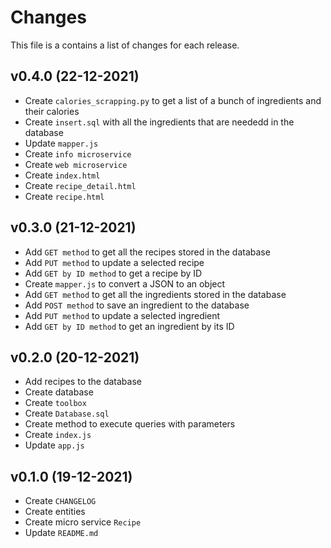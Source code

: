 # Changes

This file is a contains a list of changes for each release.

## v0.4.0 (22-12-2021)

* Create `calories_scrapping.py` to get a list of a bunch of ingredients and their calories
* Create `insert.sql` with all the ingredients that are neededd in the database
* Update `mapper.js`
* Create `info microservice`
* Create `web microservice`
* Create `index.html`
* Create `recipe_detail.html`
* Create `recipe.html`

## v0.3.0 (21-12-2021)

* Add `GET method` to get all the recipes stored in the database
* Add `PUT method` to update a selected recipe
* Add `GET by ID method` to get a recipe by ID
* Create `mapper.js` to convert a JSON to an object
* Add `GET method` to get all the ingredients stored in the database
* Add `POST method` to save an ingredient to the database
* Add `PUT method` to update a selected ingredient
* Add `GET by ID method` to get an ingredient by its ID

## v0.2.0 (20-12-2021)

* Add recipes to the database
* Create database
* Create `toolbox`
* Create `Database.sql`
* Create method to execute queries with parameters
* Create `index.js`
* Update `app.js`

## v0.1.0 (19-12-2021)

* Create `CHANGELOG`
* Create entities
* Create micro service `Recipe`
* Update `README.md`